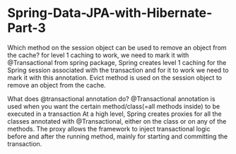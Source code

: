 # Spring-Data-JPA-with-Hibernate-Part-3


Which method on the session object can be used to remove an object from the cache?
   for level 1 caching to work, we need to mark it with @Transactional from spring package,
	 Spring creates level 1 caching for the Spring session associated with the transaction and for it to work we need to mark it with this annotation.
  Evict method is used on the session object to remove an object from the cache.


What does @transactional annotation do?
@Transactional annotation is used
	when you want the certain method/class(=all methods inside) to be executed in a transaction
  At a high level, Spring creates proxies for all the classes annotated with @Transactional, either on the class or on any of the methods. The proxy allows the framework to inject transactional logic before and after the running method, mainly for starting and committing the transaction.
